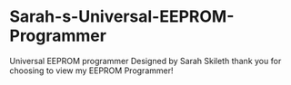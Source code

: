 # Sarah-s-Universal-EEPROM-Programmer
Universal EEPROM programmer Designed by Sarah Skileth
thank you for choosing to view my EEPROM Programmer!
